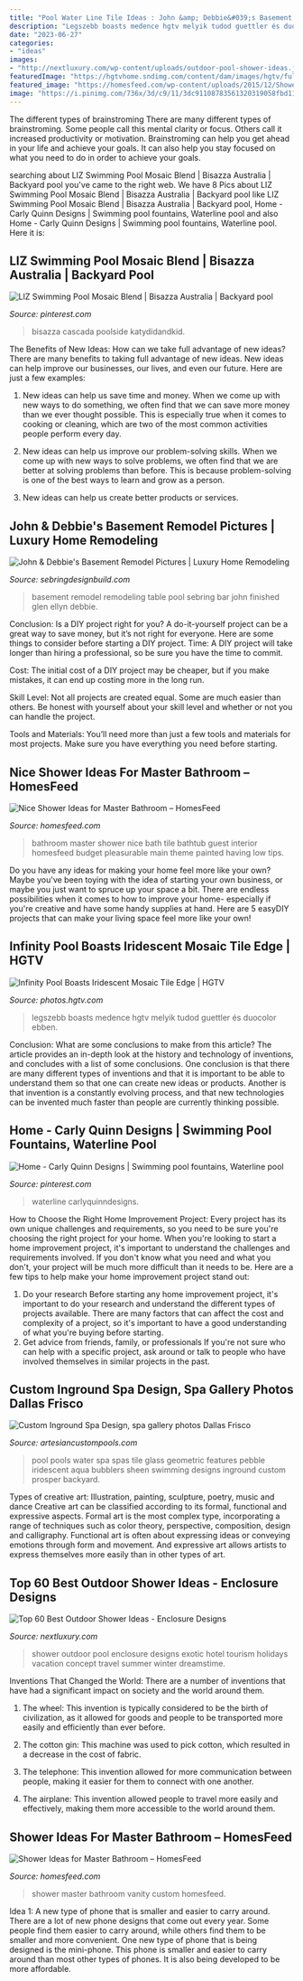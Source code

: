 ```yaml
---
title: "Pool Water Line Tile Ideas : John &amp; Debbie&#039;s Basement Remodel Pictures"
description: "Legszebb boasts medence hgtv melyik tudod guettler és duocolor ebben"
date: "2023-06-27"
categories:
- "ideas"
images:
- "http://nextluxury.com/wp-content/uploads/outdoor-pool-shower-ideas.jpg"
featuredImage: "https://hgtvhome.sndimg.com/content/dam/images/hgtv/fullset/2015/9/2/1/Drew-Sivgals_Kuba-Residence_17.jpg.rend.hgtvcom.966.544.suffix/1441220303013.jpeg"
featured_image: "https://homesfeed.com/wp-content/uploads/2015/12/Shower-Ideas-For-Master-Bathroom-With-Custom-Vanity.jpg"
image: "https://i.pinimg.com/736x/3d/c9/11/3dc91108783561320319058fbd11044e.jpg"
---
```



The different types of brainstroming
There are many different types of brainstroming. Some people call this mental clarity or focus. Others call it increased productivity or motivation. Brainstroming can help you get ahead in your life and achieve your goals. It can also help you stay focused on what you need to do in order to achieve your goals.

	

		
searching about LIZ Swimming Pool Mosaic Blend | Bisazza Australia | Backyard pool you've came to the right web. We have 8 Pics about LIZ Swimming Pool Mosaic Blend | Bisazza Australia | Backyard pool like LIZ Swimming Pool Mosaic Blend | Bisazza Australia | Backyard pool, Home - Carly Quinn Designs | Swimming pool fountains, Waterline pool and also Home - Carly Quinn Designs | Swimming pool fountains, Waterline pool. Here it is:
		
    
## LIZ Swimming Pool Mosaic Blend | Bisazza Australia | Backyard Pool

<img loading=lazy src="https://i.pinimg.com/736x/bc/72/3a/bc723a1c80cb9994a3237a3c785fe7ca.jpg" onerror="this.onerror=null;this.src='https://tse1.mm.bing.net/th?id=OIP.HFunkca99N0yiilxUu0SqgHaK6&amp;pid=15.1';" alt="LIZ Swimming Pool Mosaic Blend | Bisazza Australia | Backyard pool">

_Source: pinterest.com_

>bisazza cascada poolside katydidandkid. 

	

The Benefits of New Ideas: How can we take full advantage of new ideas?
There are many benefits to taking full advantage of new ideas. New ideas can help improve our businesses, our lives, and even our future. Here are just a few examples:
1. New ideas can help us save time and money. When we come up with new ways to do something, we often find that we can save more money than we ever thought possible. This is especially true when it comes to cooking or cleaning, which are two of the most common activities people perform every day.

2. New ideas can help us improve our problem-solving skills. When we come up with new ways to solve problems, we often find that we are better at solving problems than before. This is because problem-solving is one of the best ways to learn and grow as a person.

3. New ideas can help us create better products or services.

    
## John &amp; Debbie&#039;s Basement Remodel Pictures | Luxury Home Remodeling

<img loading=lazy src="https://sebringdesignbuild.com/wp-content/uploads/2014/12/Wet-Bar-Pool-Table-Fireplace-Finished-Basement-Remodeling-Ideas-142-Basement-Remodeling-Glen-Ellyn_Sebring-Services.jpg" onerror="this.onerror=null;this.src='https://tse1.mm.bing.net/th?id=OIP.El89mNL8ZJn7KttREtzLTgHaE9&amp;pid=15.1';" alt="John &amp; Debbie&#039;s Basement Remodel Pictures | Luxury Home Remodeling">

_Source: sebringdesignbuild.com_

>basement remodel remodeling table pool sebring bar john finished glen ellyn debbie. 

	

Conclusion: Is a DIY project right for you?
A do-it-yourself project can be a great way to save money, but it’s not right for everyone. Here are some things to consider before starting a DIY project.
Time: A DIY project will take longer than hiring a professional, so be sure you have the time to commit.

Cost: The initial cost of a DIY project may be cheaper, but if you make mistakes, it can end up costing more in the long run.

Skill Level: Not all projects are created equal. Some are much easier than others. Be honest with yourself about your skill level and whether or not you can handle the project.

Tools and Materials: You’ll need more than just a few tools and materials for most projects. Make sure you have everything you need before starting.

    
## Nice Shower Ideas For Master Bathroom – HomesFeed

<img loading=lazy src="https://homesfeed.com/wp-content/uploads/2016/01/Shower-Ideas-For-Master-Bathroom-With-White-Theme-Color.jpg" onerror="this.onerror=null;this.src='https://tse4.mm.bing.net/th?id=OIP.bunrgqfK-plJ1LASovfM_wHaFj&amp;pid=15.1';" alt="Nice Shower Ideas for Master Bathroom – HomesFeed">

_Source: homesfeed.com_

>bathroom master shower nice bath tile bathtub guest interior homesfeed budget pleasurable main theme painted having low tips. 

	

Do you have any ideas for making your home feel more like your own? Maybe you've been toying with the idea of starting your own business, or maybe you just want to spruce up your space a bit. There are endless possibilities when it comes to how to improve your home- especially if you're creative and have some handy supplies at hand. Here are 5 easyDIY projects that can make your living space feel more like your own!

    
## Infinity Pool Boasts Iridescent Mosaic Tile Edge | HGTV

<img loading=lazy src="https://hgtvhome.sndimg.com/content/dam/images/hgtv/fullset/2015/9/2/1/Drew-Sivgals_Kuba-Residence_17.jpg.rend.hgtvcom.966.544.suffix/1441220303013.jpeg" onerror="this.onerror=null;this.src='https://tse3.mm.bing.net/th?id=OIP.U9jeZMSQXSOItS8CBg7R-QHaEK&amp;pid=15.1';" alt="Infinity Pool Boasts Iridescent Mosaic Tile Edge | HGTV">

_Source: photos.hgtv.com_

>legszebb boasts medence hgtv melyik tudod guettler és duocolor ebben. 

	

Conclusion: What are some conclusions to make from this article?
The article provides an in-depth look at the history and technology of inventions, and concludes with a list of some conclusions. One conclusion is that there are many different types of inventions and that it is important to be able to understand them so that one can create new ideas or products. Another is that invention is a constantly evolving process, and that new technologies can be invented much faster than people are currently thinking possible.

    
## Home - Carly Quinn Designs | Swimming Pool Fountains, Waterline Pool

<img loading=lazy src="https://i.pinimg.com/736x/3d/c9/11/3dc91108783561320319058fbd11044e.jpg" onerror="this.onerror=null;this.src='https://tse3.mm.bing.net/th?id=OIP.dBB1Pzd9ErOeYUN7YrPzmAHaE3&amp;pid=15.1';" alt="Home - Carly Quinn Designs | Swimming pool fountains, Waterline pool">

_Source: pinterest.com_

>waterline carlyquinndesigns. 

	

How to Choose the Right Home Improvement Project: Every project has its own unique challenges and requirements, so you need to be sure you're choosing the right project for your home.
When you're looking to start a home improvement project, it's important to understand the challenges and requirements involved. If you don't know what you need and what you don't, your project will be much more difficult than it needs to be. Here are a few tips to help make your home improvement project stand out:
1. Do your research
Before starting any home improvement project, it's important to do your research and understand the different types of projects available. There are many factors that can affect the cost and complexity of a project, so it's important to have a good understanding of what you're buying before starting.
2. Get advice from friends, family, or professionals
If you're not sure who can help with a specific project, ask around or talk to people who have involved themselves in similar projects in the past.

    
## Custom Inground Spa Design, Spa Gallery Photos Dallas Frisco

<img loading=lazy src="https://www.artesiancustompools.com/wp-content/gallery/spas/Iridescent-Glass-Tile-Spa-with-Aqua-Blue-Pebble-Sheen-and-Bubblers-in-Prosper.jpg" onerror="this.onerror=null;this.src='https://tse2.mm.bing.net/th?id=OIP.ZQmZnjYpybG8KAhgDjqR8QHaE7&amp;pid=15.1';" alt="Custom Inground Spa Design, spa gallery photos Dallas Frisco">

_Source: artesiancustompools.com_

>pool pools water spa spas tile glass geometric features pebble iridescent aqua bubblers sheen swimming designs inground custom prosper backyard. 

	

Types of creative art: Illustration, painting, sculpture, poetry, music and dance
Creative art can be classified according to its formal, functional and expressive aspects. Formal art is the most complex type, incorporating a range of techniques such as color theory, perspective, composition, design and calligraphy. Functional art is often about expressing ideas or conveying emotions through form and movement. And expressive art allows artists to express themselves more easily than in other types of art.

    
## Top 60 Best Outdoor Shower Ideas - Enclosure Designs

<img loading=lazy src="http://nextluxury.com/wp-content/uploads/outdoor-pool-shower-ideas.jpg" onerror="this.onerror=null;this.src='https://tse1.mm.bing.net/th?id=OIP.G7tV2w_3k30DDjmHbt_GwAHaLI&amp;pid=15.1';" alt="Top 60 Best Outdoor Shower Ideas - Enclosure Designs">

_Source: nextluxury.com_

>shower outdoor pool enclosure designs exotic hotel tourism holidays vacation concept travel summer winter dreamstime. 

	

Inventions That Changed the World: There are a number of inventions that have had a significant impact on society and the world around them.
1. The wheel: This invention is typically considered to be the birth of civilization, as it allowed for goods and people to be transported more easily and efficiently than ever before.
2. The cotton gin: This machine was used to pick cotton, which resulted in a decrease in the cost of fabric.

3. The telephone: This invention allowed for more communication between people, making it easier for them to connect with one another.

4. The airplane: This invention allowed people to travel more easily and effectively, making them more accessible to the world around them.

    
## Shower Ideas For Master Bathroom – HomesFeed

<img loading=lazy src="https://homesfeed.com/wp-content/uploads/2015/12/Shower-Ideas-For-Master-Bathroom-With-Custom-Vanity.jpg" onerror="this.onerror=null;this.src='https://tse1.mm.bing.net/th?id=OIP.oW_-w8GE2OdEeMe55v7YjAHaF7&amp;pid=15.1';" alt="Shower Ideas for Master Bathroom – HomesFeed">

_Source: homesfeed.com_

>shower master bathroom vanity custom homesfeed. 

	

Idea 1: A new type of phone that is smaller and easier to carry around.
There are a lot of new phone designs that come out every year. Some people find them easier to carry around, while others find them to be smaller and more convenient. One new type of phone that is being designed is the mini-phone. This phone is smaller and easier to carry around than most other types of phones. It is also being developed to be more affordable.

